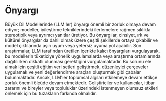 # Önyargı

Büyük Dil Modellerinde (LLM'ler) önyargı önemli bir zorluk olmaya devam ediyor; modeller, iyileştirme tekniklerindeki ilerlemelere rağmen sıklıkla stereotipik veya ayrımcı yanıtlar üretiyor. Bu önyargılar, cinsiyet, ırk ve kültürel önyargılar da dahil olmak üzere çeşitli şekillerde ortaya çıkabilir ve model çıktılarında aşırı uyum veya yetersiz uyuma yol açabilir. Son araştırmalar, LLM tarafından üretilen içerikte kalıcı önyargıları vurgulayarak, bu modellerin tüketiciye yönelik uygulamalarda veya araştırma ortamlarında dağıtılırken dikkatli olunması gerektiğini vurgulamaktadır. Bu sorunu ele almak için çeşitli eğitim veri setleri geliştirmek, düzenleyici çerçeveler uygulamak ve yeni değerlendirme araçları oluşturmak gibi çabalar bulunmaktadır. Ancak, LLM'ler toplumsal algıları etkilemeye devam ettikçe zorluk önemli ölçüde devam etmektedir. Geliştiriciler ve kullanıcılar, itibar zararını ve bireyler veya topluluklar üzerindeki istenmeyen olumsuz etkileri önlemek için bu tuzakların farkında olmalıdır.
